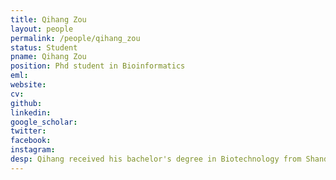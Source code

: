 ```yaml
---
title: Qihang Zou
layout: people
permalink: /people/qihang_zou
status: Student
pname: Qihang Zou
position: Phd student in Bioinformatics
eml: 
website: 
cv: 
github: 
linkedin:
google_scholar: 
twitter: 
facebook: 
instagram:
desp: Qihang received his bachelor's degree in Biotechnology from Shandong University in 2022. His research focuses on developing machine-learning tools to integrate public single-cell sequencing data.  He is now working on developing machine-learning approaches to impute single-cell sequencing data based on available public bulk references and NPL approaches to link genes with related functional topics.
---
```

